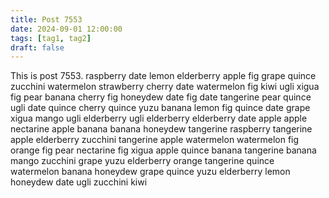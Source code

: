 ```yaml
---
title: Post 7553
date: 2024-09-01 12:00:00
tags: [tag1, tag2]
draft: false
---
```

This is post 7553.
raspberry
date
lemon
elderberry
apple
fig
grape
quince
zucchini
watermelon
strawberry
cherry
date
watermelon
fig
kiwi
ugli
xigua
fig
pear
banana
cherry
fig
honeydew
date
fig
date
tangerine
pear
quince
ugli
date
quince
cherry
quince
yuzu
banana
lemon
fig
quince
date
grape
xigua
mango
ugli
elderberry
ugli
elderberry
elderberry
date
apple
apple
nectarine
apple
banana
banana
honeydew
tangerine
raspberry
tangerine
apple
elderberry
zucchini
tangerine
apple
watermelon
watermelon
fig
orange
fig
pear
nectarine
fig
xigua
apple
quince
banana
tangerine
banana
mango
zucchini
grape
yuzu
elderberry
orange
tangerine
quince
watermelon
banana
honeydew
grape
quince
yuzu
elderberry
lemon
honeydew
date
ugli
zucchini
kiwi
